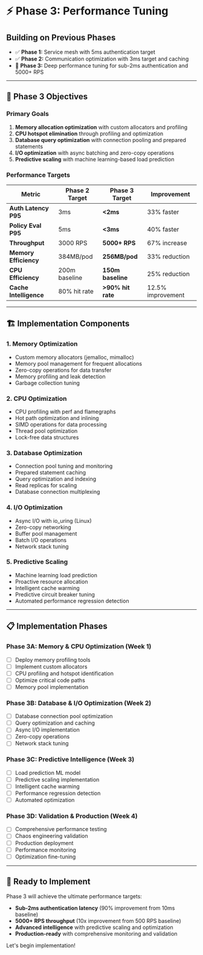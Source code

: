 # ⚡ Phase 3: Performance Tuning

## **Building on Previous Phases**
- ✅ **Phase 1:** Service mesh with 5ms authentication target
- ✅ **Phase 2:** Communication optimization with 3ms target and caching
- 🎯 **Phase 3:** Deep performance tuning for sub-2ms authentication and 5000+ RPS

---

## 🎯 **Phase 3 Objectives**

### **Primary Goals**
1. **Memory allocation optimization** with custom allocators and profiling
2. **CPU hotspot elimination** through profiling and optimization
3. **Database query optimization** with connection pooling and prepared statements
4. **I/O optimization** with async batching and zero-copy operations
5. **Predictive scaling** with machine learning-based load prediction

### **Performance Targets**
| Metric | Phase 2 Target | Phase 3 Target | Improvement |
|--------|---------------|----------------|-------------|
| **Auth Latency P95** | 3ms | **<2ms** | 33% faster |
| **Policy Eval P95** | 5ms | **<3ms** | 40% faster |
| **Throughput** | 3000 RPS | **5000+ RPS** | 67% increase |
| **Memory Efficiency** | 384MB/pod | **256MB/pod** | 33% reduction |
| **CPU Efficiency** | 200m baseline | **150m baseline** | 25% reduction |
| **Cache Intelligence** | 80% hit rate | **>90% hit rate** | 12.5% improvement |

---

## 🏗️ **Implementation Components**

### **1. Memory Optimization**
- Custom memory allocators (jemalloc, mimalloc)
- Memory pool management for frequent allocations
- Zero-copy operations for data transfer
- Memory profiling and leak detection
- Garbage collection tuning

### **2. CPU Optimization**
- CPU profiling with perf and flamegraphs
- Hot path optimization and inlining
- SIMD operations for data processing
- Thread pool optimization
- Lock-free data structures

### **3. Database Optimization**
- Connection pool tuning and monitoring
- Prepared statement caching
- Query optimization and indexing
- Read replicas for scaling
- Database connection multiplexing

### **4. I/O Optimization**
- Async I/O with io_uring (Linux)
- Zero-copy networking
- Buffer pool management
- Batch I/O operations
- Network stack tuning

### **5. Predictive Scaling**
- Machine learning load prediction
- Proactive resource allocation
- Intelligent cache warming
- Predictive circuit breaker tuning
- Automated performance regression detection

---

## 📋 **Implementation Phases**

### **Phase 3A: Memory & CPU Optimization (Week 1)**
- [ ] Deploy memory profiling tools
- [ ] Implement custom allocators
- [ ] CPU profiling and hotspot identification
- [ ] Optimize critical code paths
- [ ] Memory pool implementation

### **Phase 3B: Database & I/O Optimization (Week 2)**
- [ ] Database connection pool optimization
- [ ] Query optimization and caching
- [ ] Async I/O implementation
- [ ] Zero-copy operations
- [ ] Network stack tuning

### **Phase 3C: Predictive Intelligence (Week 3)**
- [ ] Load prediction ML model
- [ ] Predictive scaling implementation
- [ ] Intelligent cache warming
- [ ] Performance regression detection
- [ ] Automated optimization

### **Phase 3D: Validation & Production (Week 4)**
- [ ] Comprehensive performance testing
- [ ] Chaos engineering validation
- [ ] Production deployment
- [ ] Performance monitoring
- [ ] Optimization fine-tuning

---

## 🚀 **Ready to Implement**

Phase 3 will achieve the ultimate performance targets:
- **Sub-2ms authentication latency** (90% improvement from 10ms baseline)
- **5000+ RPS throughput** (10x improvement from 500 RPS baseline)
- **Advanced intelligence** with predictive scaling and optimization
- **Production-ready** with comprehensive monitoring and validation

Let's begin implementation!
